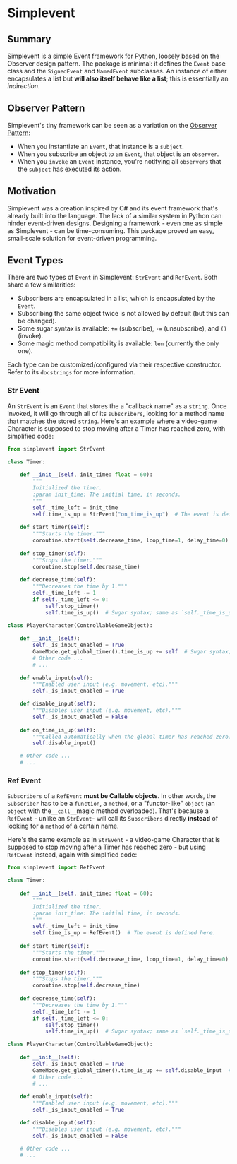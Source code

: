 # Simplevent

## Summary

Simplevent is a simple Event framework for Python, loosely based on the Observer design pattern. The package is minimal:
it defines the `Event` base class and the `SignedEvent` and `NamedEvent` subclasses. An instance of either encapsulates
a list but **will also itself behave like a list**; this is essentially an _indirection_.

## Observer Pattern

Simplevent's tiny framework can be seen as a variation on the [Observer Pattern](https://en.wikipedia.org/wiki/Observer_pattern):

- When you instantiate an `Event`, that instance is a `subject`.
- When you subscribe an object to an `Event`, that object is an `observer`.
- When you `invoke` an `Event` instance, you're notifying all `observers` that the `subject` has executed its action.

## Motivation

Simplevent was a creation inspired by C# and its event framework that's already built into the language. The lack of a 
similar system in Python can hinder event-driven designs. Designing a framework - even one as simple as Simplevent - 
can be time-consuming. This package proved an easy, small-scale solution for event-driven programming.

## Event Types

There are two types of `Event` in Simplevent: `StrEvent` and `RefEvent`. Both share a few similarities:

- Subscribers are encapsulated in a list, which is encapsulated by the `Event`.
- Subscribing the same object twice is not allowed by default (but this can be changed).
- Some sugar syntax is available: `+=` (subscribe), `-=` (unsubscribe), and `()` (invoke).
- Some magic method compatibility is available: `len` (currently the only one).

Each type can be customized/configured via their respective constructor. Refer to its `docstrings` for more information.

### Str Event

An `StrEvent` is an `Event` that stores the a "callback name" as a `string`. Once invoked, it will go through all of its 
`subscribers`, looking for a method name that matches the stored `string`. Here's an example where a video-game Character 
is supposed to stop moving after a Timer has reached zero, with simplified code:

```python
from simplevent import StrEvent

class Timer:
    
    def __init__(self, init_time: float = 60):
        """
        Initialized the timer.
        :param init_time: The initial time, in seconds.
        """
        self._time_left = init_time
        self.time_is_up = StrEvent("on_time_is_up")  # The event is defined here.
    
    def start_timer(self):
        """Starts the timer."""
        coroutine.start(self.decrease_time, loop_time=1, delay_time=0)
        
    def stop_timer(self):
        """Stops the timer."""
        coroutine.stop(self.decrease_time)
    
    def decrease_time(self):
        """Decreases the time by 1."""
        self._time_left -= 1
        if self._time_left <= 0:
            self.stop_timer()
            self.time_is_up()  # Sugar syntax; same as `self._time_is_up.invoke()`

class PlayerCharacter(ControllableGameObject):
    
    def __init__(self):
        self._is_input_enabled = True
        GameMode.get_global_timer().time_is_up += self  # Sugar syntax; same as `self._time_is_up.add(self)`
        # Other code ...
        # ...
        
    def enable_input(self):
        """Enabled user input (e.g. movement, etc)."""
        self._is_input_enabled = True

    def disable_input(self):
        """Disables user input (e.g. movement, etc)."""
        self._is_input_enabled = False
        
    def on_time_is_up(self):
        """Called automatically when the global timer has reached zero."""
        self.disable_input()

    # Other code ...
    # ...
```

### Ref Event

`Subscribers` of a `RefEvent` **must be Callable objects**. In other words, the `Subscriber` has to be a `function`, a `method`, 
or a "functor-like" `object` (an `object` with the`__call__`magic method overloaded). That's because a `RefEvent` - unlike 
an `StrEvent`- will call its `Subscribers` directly **instead** of looking for a `method` of a certain name.

Here's the same example as in `StrEvent` - a video-game Character that is supposed to stop moving after a Timer has reached 
zero - but using `RefEvent` instead, again with simplified code:

```python
from simplevent import RefEvent

class Timer:
    
    def __init__(self, init_time: float = 60):
        """
        Initialized the timer.
        :param init_time: The initial time, in seconds.
        """
        self._time_left = init_time
        self.time_is_up = RefEvent()  # The event is defined here.
    
    def start_timer(self):
        """Starts the timer."""
        coroutine.start(self.decrease_time, loop_time=1, delay_time=0)
        
    def stop_timer(self):
        """Stops the timer."""
        coroutine.stop(self.decrease_time)
    
    def decrease_time(self):
        """Decreases the time by 1."""
        self._time_left -= 1
        if self._time_left <= 0:
            self.stop_timer()
            self.time_is_up()  # Sugar syntax; same as `self._time_is_up.invoke()`

class PlayerCharacter(ControllableGameObject):
    
    def __init__(self):
        self._is_input_enabled = True
        GameMode.get_global_timer().time_is_up += self.disable_input  # Sugar syntax; same as `self._time_is_up.add(self.disable_input)`
        # Other code ...
        # ...
        
    def enable_input(self):
        """Enabled user input (e.g. movement, etc)."""
        self._is_input_enabled = True

    def disable_input(self):
        """Disables user input (e.g. movement, etc)."""
        self._is_input_enabled = False

    # Other code ...
    # ...
```
